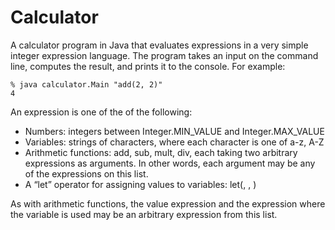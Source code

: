 # Calculator
A calculator program in Java that evaluates expressions in a very simple integer expression language.
The program takes an input on the command line, computes the result, and prints it to the console. For example:

```
% java calculator.Main "add(2, 2)"
4
```

An expression is one of the of the following:
- Numbers: integers between Integer.MIN_VALUE and Integer.MAX_VALUE
- Variables: strings of characters, where each character is one of a-z, A-Z
- Arithmetic functions: add, sub, mult, div, each taking two arbitrary expressions as arguments.  In other words, each argument may be any of the expressions on this list.
- A “let” operator for assigning values to variables:
	let(<variable name>, <value expression>, <expression where variable is used>)

As with arithmetic functions, the value expression and the expression where the variable is used may be an arbitrary expression from this list.
